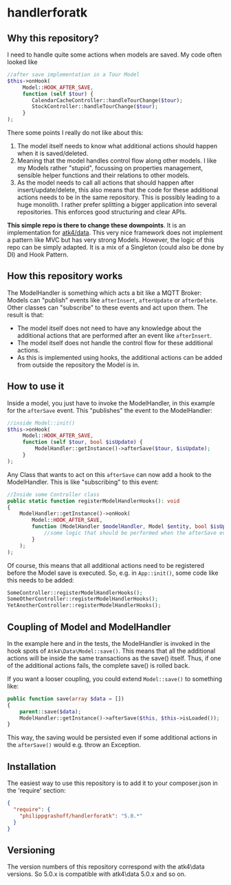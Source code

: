 # handlerforatk

## Why this repository?
I need to handle quite some actions when models are saved. My code often looked like
```php
//after save implementation in a Tour Model
$this->onHook(
     Model::HOOK_AFTER_SAVE,
     function (self $tour) {
        CalendarCacheController::handleTourChange($tour); 
        StockController::handleTourChange($tour);
     }
);
```

There some points I really do not like about this:
1) The model itself needs to know what additional actions should happen when it is saved/deleted.
2) Meaning that the model handles control flow along other models. I like my Models rather "stupid", focussing on properties management, sensible helper functions and their relations to other models.
3) As the model needs to call all actions that should happen after insert/update/delete, this also means that the code for these additional actions needs to be in the same repository. This is possibly leading to a huge monolith. I rather prefer splitting a bigger application into several repositories. This enforces good structuring and clear APIs.
   
__This simple repo is there to change these downpoints__. It is an implementation for [atk4/data](https://github.com/atk4/data). This very nice framework does not implement a pattern like MVC but has very strong Models. However, the logic of this repo can be simply adapted. It is a mix of a Singleton (could also be done by DI) and Hook Pattern.

## How this repository works
The ModelHandler is something which acts a bit like a MQTT Broker: Models can "publish" events like `afterInsert`, `afterUpdate` or `afterDelete`. Other classes can "subscribe" to these events and act upon them. 
The result is that:
- The model itself does not need to have any knowledge about the additional actions that are performed after an event like `afterInsert`.
- The model itself does not handle the control flow for these additional actions.
- As this is implemented using hooks, the additional actions can be added from outside the repository the Model is in.

## How to use it
Inside a model, you just have to invoke the ModelHandler, in this example for the `afterSave` event. This "publishes" the event to the ModelHandler:
```php
//inside Model::init()
$this->onHook(
     Model::HOOK_AFTER_SAVE,
     function (self $tour, bool $isUpdate) {
         ModelHandler::getInstance()->afterSave($tour, $isUpdate);
     }
);
```

Any Class that wants to act on this `afterSave` can now add a hook to the ModelHandler. This is like "subscribing" to this event:
```php
//Inside some Controller class
public static function registerModelHandlerHooks(): void
{
    ModelHandler::getInstance()->onHook(
        Model::HOOK_AFTER_SAVE,
        function (ModelHandler $modelHandler, Model $entity, bool $isUpdate) { //$modelHandler is added by atk4 HookTrait as first param
            //some logic that should be performed when the afterSave event takes place
        }
    );
);
```

Of course, this means that all additional actions need to be registered before the Model save is executed. So, e.g. in `App::init()`, some code like this needs to be added:
```php
SomeController::registerModelHandlerHooks();
SomeOtherController::registerModelHandlerHooks();
YetAnotherController::registerModelHandlerHooks();
```

## Coupling of Model and ModelHandler
In the example here and in the tests, the ModelHandler is invoked in the hook spots of `Atk4\Data\Model::save()`. This means that all the additional actions will be inside the same transactions as the save() itself. Thus, if one of the additional actions fails, the complete save() is rolled back.

If you want a looser coupling, you could extend `Model::save()` to something like:
```php
public function save(array $data = []) 
{
    parent::save($data);
    ModelHandler::getInstance()->afterSave($this, $this->isLoaded());
}
```
This way, the saving would be persisted even if some additional actions in the `afterSave()` would e.g. throw an Exception.

## Installation
The easiest way to use this repository is to add it to your composer.json in the 'require' section:
```json
{
  "require": {
    "philippgrashoff/handlerforatk": "5.0.*"
  }
}
```
## Versioning
The version numbers of this repository correspond with the atk4\data versions. So 5.0.x is compatible with atk4\data 5.0.x and so on.
